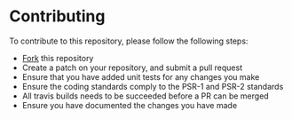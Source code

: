 # Contributing

To contribute to this repository, please follow the following steps:

* [Fork](https://github.com/pierredup/di/fork) this repository
* Create a patch on your repository, and submit a pull request
* Ensure that you have added unit tests for any changes you make
* Ensure the coding standards comply to the PSR-1 and PSR-2 standards
* All travis builds needs to be succeeded before a PR can be merged
* Ensure you have documented the changes you have made